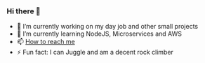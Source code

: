 ### Hi there 👋

- 🔭 I’m currently working on my day job and other small projects
- 🌱 I’m currently learning NodeJS, Microservices and AWS
- 📫 [How to reach me](https://www.djaw.uk/#Contact)
- ⚡ Fun fact: I can Juggle and am a decent rock climber
